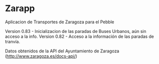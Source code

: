 # Zarapp
Aplicacion de Transportes de Zaragoza para el Pebble

Version 0.83 - Inicializacion de las paradas de Buses Urbanos, aún sin acceso a la info.
Version 0.82 - Acceso a la información de las paradas de tranvía.

Datos obtenidos de la API del Ayuntamiento de Zaragoza (http://www.zaragoza.es/docs-api/)
